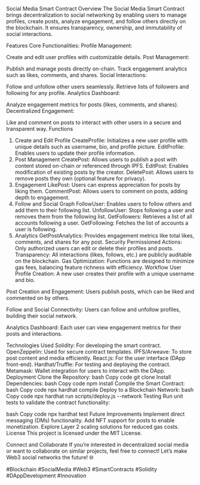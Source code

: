 Social Media Smart Contract
Overview
The Social Media Smart Contract brings decentralization to social networking by enabling users to manage profiles, create posts, analyze engagement, and follow others directly on the blockchain. It ensures transparency, ownership, and immutability of social interactions.

Features
Core Functionalities:
Profile Management:

Create and edit user profiles with customizable details.
Post Management:

Publish and manage posts directly on-chain.
Track engagement analytics such as likes, comments, and shares.
Social Interactions:

Follow and unfollow other users seamlessly.
Retrieve lists of followers and following for any profile.
Analytics Dashboard:

Analyze engagement metrics for posts (likes, comments, and shares).
Decentralized Engagement:

Like and comment on posts to interact with other users in a secure and transparent way.
Functions
1. Create and Edit Profile
CreateProfile:
Initializes a new user profile with unique details such as username, bio, and profile picture.
EditProfile:
Enables users to update their profile information.
2. Post Management
CreatePost:
Allows users to publish a post with content stored on-chain or referenced through IPFS.
EditPost:
Enables modification of existing posts by the creator.
DeletePost:
Allows users to remove posts they own (optional feature for privacy).
3. Engagement
LikePost:
Users can express appreciation for posts by liking them.
CommentPost:
Allows users to comment on posts, adding depth to engagement.
4. Follow and Social Graph
FollowUser:
Enables users to follow others and add them to their following list.
UnfollowUser:
Stops following a user and removes them from the following list.
GetFollowers:
Retrieves a list of all accounts following a user.
GetFollowing:
Fetches the list of accounts a user is following.
5. Analytics
GetPostAnalytics:
Provides engagement metrics like total likes, comments, and shares for any post.
Security
Permissioned Actions: Only authorized users can edit or delete their profiles and posts.
Transparency: All interactions (likes, follows, etc.) are publicly auditable on the blockchain.
Gas Optimization: Functions are designed to minimize gas fees, balancing feature richness with efficiency.
Workflow
User Profile Creation:
A new user creates their profile with a unique username and bio.

Post Creation and Engagement:
Users publish posts, which can be liked and commented on by others.

Follow and Social Connectivity:
Users can follow and unfollow profiles, building their social network.

Analytics Dashboard:
Each user can view engagement metrics for their posts and interactions.

Technologies Used
Solidity: For developing the smart contract.
OpenZeppelin: Used for secure contract templates.
IPFS/Arweave: To store post content and media efficiently.
React.js: For the user interface (DApp front-end).
Hardhat/Truffle: For testing and deploying the contract.
Metamask: Wallet integration for users to interact with the DApp.
Deployment
Clone the Repository:
bash
Copy code
git clone <repository-url>
Install Dependencies:
bash
Copy code
npm install
Compile the Smart Contract:
bash
Copy code
npx hardhat compile
Deploy to a Blockchain Network:
bash
Copy code
npx hardhat run scripts/deploy.js --network <network-name>
Testing
Run unit tests to validate the contract functionality:

bash
Copy code
npx hardhat test
Future Improvements
Implement direct messaging (DMs) functionality.
Add NFT support for posts to enable monetization.
Explore Layer 2 scaling solutions for reduced gas costs.
License
This project is licensed under the MIT License.

Connect and Collaborate
If you’re interested in decentralized social media or want to collaborate on similar projects, feel free to connect! Let’s make Web3 social networks the future! 🌐

#Blockchain #SocialMedia #Web3 #SmartContracts #Solidity #DAppDevelopment #Innovation

